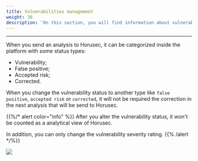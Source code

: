 ```yaml
---
title: Vulnerabilities management
weight: 36
description: 'On this section, you will find information about vulnerabilities management.'
---
```


---

When you send an analysis to Horusec, it can be categorized inside the platform with some status types: 

* Vulnerability;
* False positive;
* Accepted risk;
* Corrected.

When you change the vulnerability status to another type like `false positive`, `accepted risk` or `corrected`, it will not be required the correction in the next analysis that will be send to Horusec.

{{%/* alert color="info" %}}
After you alter the vulnerability status, it won't be counted as a analytical view of Horusec.

In addition, you can only change the vulnerability severity rating.
{{% /alert */%}}

![](/docs/ptbr/references/manager/vulnerabilities-management/1-vulnerability-management.gif)

